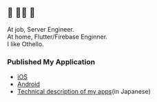 ## 🍵 🧘‍♂️ 🍵
At job, Server Engineer.  
At home, Flutter/Firebase Enginner.  
I like Othello.

### Published My Application
- [iOS](https://apps.apple.com/jp/developer/shimizu-naoki/id1308323177)
- [Android](https://play.google.com/store/apps/developer?id=Naoki+Shimizu&hl=ja)
- [Technical description of my apps](https://done-sensuikan1973.com/programming)(in Japanese)
